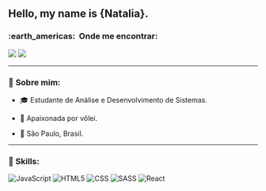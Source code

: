 ##  Hello, my name is {Natalia}.

  <h3> :earth_americas: &nbsp;Onde me encontrar: </h3> 
<p align="left">
  <a href="mailto:nathifrancisca@gmail.com?subject=Assunto" alt="Gmail">
  <img src="https://img.shields.io/badge/-Gmail-c14438?style=flat-square&labelColor=c14438&logo=gmail&logoColor=white&link=mailto:nathifrancisca@gmail.com?subject=Assunto" /></a>

  <a href="https://www.linkedin.com/in/franciscanatalia/" alt="Linkedin">
  <img src="https://img.shields.io/badge/-Linkedin-0e76a8?style=flat-square&logo=Linkedin&logoColor=white&link=https://www.linkedin.com/in/franciscanatalia/" /></a>

  </p>  

---

### 👧 **Sobre mim:**

- :mortar_board: Estudante de Análise e Desenvolvimento de Sistemas.

- :volleyball: Apaixonada por vôlei.

- :city_sunrise: São Paulo, Brasil.

---

### 🚀 Skills: 

  ![JavaScript](https://img.shields.io/badge/-JavaScript-333333?style=flat&logo=javascript)
  ![HTML5](https://img.shields.io/badge/-HTML5-333333?style=flat&logo=HTML5)
  ![CSS](https://img.shields.io/badge/-CSS-333333?style=flat&logo=CSS3&logoColor=1572B6)
  ![SASS](https://img.shields.io/badge/-SASS-333333?style=flat&logo=SASS&logoColor=FF69B4)
  ![React](https://img.shields.io/badge/-React-333333?style=flat&logo=REACT&logoColor=1572B6)
  
  
